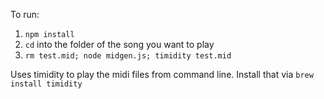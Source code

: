To run:

1) `npm install`
2) `cd` into the folder of the song you want to play
3) `rm test.mid; node midgen.js; timidity test.mid`

Uses timidity to play the midi files from command line.  Install that via `brew install timidity`
